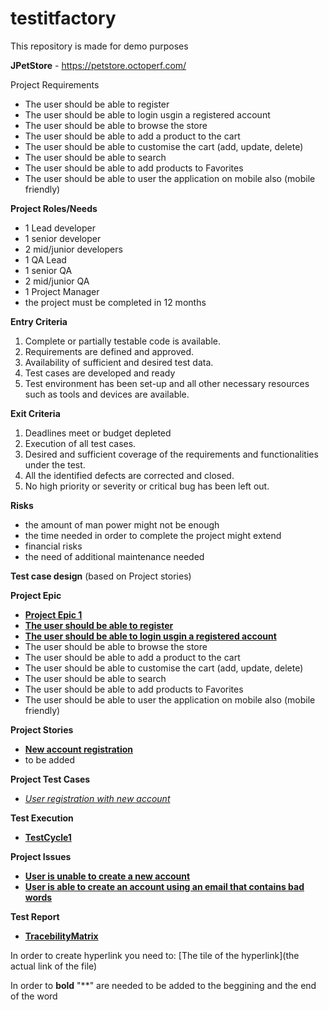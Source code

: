 # testitfactory
This repository is made for demo purposes


**JPetStore** - https://petstore.octoperf.com/

Project Requirements

 - The user should be able to register
 - The user should be able to login usgin a registered account
 - The user should be able to browse the store
 - The user should be able to add a product to the cart
 - The user should be able to customise the cart (add, update, delete)
 - The user should be able to search
 - The user should be able to add products to Favorites
 - The user should be able to user the application on mobile also (mobile friendly)

**Project Roles/Needs**

 - 1 Lead developer
 - 1 senior developer
 - 2 mid/junior developers
 - 1 QA Lead
 - 1 senior QA
 - 2 mid/junior QA
 - 1 Project Manager
 - the project must be completed in 12 months

**Entry Criteria**
1. Complete or partially testable code is available.
2. Requirements are defined and approved.
3. Availability of sufficient and desired test data.
4. Test cases are developed and ready
5. Test environment has been set-up and all other necessary resources such as tools and devices are available.

**Exit Criteria**
1. Deadlines meet or budget depleted
2. Execution of all test cases.
3. Desired and sufficient coverage of the requirements and functionalities under the test.
4. All the identified defects are corrected and closed.
5. No high priority or severity or critical bug has been left out.

**Risks**
 - the amount of man power might not be enough
 - the time needed in order to complete the project might extend
 - financial risks
 - the need of additional maintenance needed


**Test case design** (based on Project stories)

**Project Epic**
 - [**Project Epic 1**](https://github.com/hackingteam55/testitfactory/blob/main/Epic1.jpg)
 - [**The user should be able to register**](https://github.com/hackingteam55/testitfactory/blob/main/User_registration_epic.jpg) 
 - [**The user should be able to login usgin a registered account**](https://github.com/hackingteam55/testitfactory/blob/main/User_login_epic.jpg)
 - The user should be able to browse the store
 - The user should be able to add a product to the cart
 - The user should be able to customise the cart (add, update, delete)
 - The user should be able to search
 - The user should be able to add products to Favorites
 - The user should be able to user the application on mobile also (mobile friendly)


**Project Stories**
 - [**New account registration**](https://github.com/hackingteam55/testitfactory/blob/main/New_account_registration.jpg)
 - to be added

**Project Test Cases**
 - [*User registration with new account*](https://github.com/hackingteam55/testitfactory/blob/main/User_registration_with_new_account_tc.jpg)

**Test Execution**
 - [**TestCycle1**](https://github.com/hackingteam55/testitfactory/blob/main/TestCycle1.jpg)

**Project Issues**
 - [**User is unable to create a new account**](https://github.com/hackingteam55/testitfactory/blob/main/User_is_unable_to_create_a_new_account.jpg)
 - [**User is able to create an account using an email that contains bad words**](https://github.com/hackingteam55/testitfactory/blob/main/User_registration_with_bad_words_bug.jpg)



**Test Report**
 - [**TracebilityMatrix**](https://github.com/hackingteam55/testitfactory/blob/main/Tracebility_Matrix1.jpg)

In order to create hyperlink you need to:
[The tile of the hyperlink](the actual link of the file)

In order to **bold** "**" are needed to be added to the beggining and the end of the word




